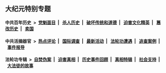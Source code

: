## 大纪元特别专题

#### 中共百年历史 &nbsp;>&nbsp; [党魁面目](indexes/nf1176107/README.md?02070430) &nbsp;| &nbsp; [杀人历史](indexes/nf1176106/README.md?02070430) &nbsp;| &nbsp; [破坏传统和道德](indexes/nf1176106/README.md?02070430) &nbsp;| &nbsp; [迫害文化精英](indexes/nf1176111/README.md?02070430) &nbsp;| &nbsp; [篡改历史](indexes/nf1176115/README.md?02070430) &nbsp;| &nbsp; [卖国](indexes/nf1176117/README.md?02070430) 

#### 中共活摘器官 &nbsp;>&nbsp; [热点评论](indexes/nf5879/README.md?02070430) &nbsp;| &nbsp; [国际调查](indexes/nf5947/README.md?02070430) &nbsp;| &nbsp; [最新活动](indexes/nf5883/README.md?02070430) &nbsp;| &nbsp; [法轮功遭遇](indexes/nf5881/README.md?02070430) &nbsp;| &nbsp; [追查案例](indexes/nf5880/README.md?02070430) &nbsp;| &nbsp; [事件报导](indexes/nf5877/README.md?02070430) 

#### 法轮功专辑 &nbsp;>&nbsp; [自焚伪案](indexes/nf5562/README.md?02070430) &nbsp;| &nbsp; [迫害真相](indexes/nf4379/README.md?02070430) &nbsp;| &nbsp; [历史事件回顾](indexes/nf5793/README.md?02070430) &nbsp;| &nbsp; [真相特辑](indexes/nf4389/README.md?02070430) &nbsp;| &nbsp; [社会支持](indexes/nf4386/README.md?02070430) &nbsp;| &nbsp; [大法徒的故事](indexes/nf1147481/README.md?02070430) 


